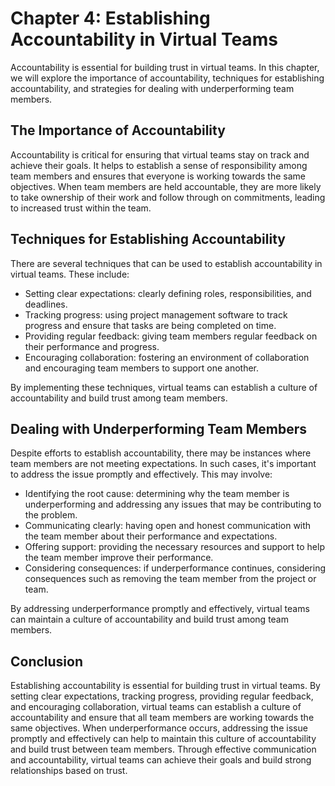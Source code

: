 Chapter 4: Establishing Accountability in Virtual Teams
=======================================================

Accountability is essential for building trust in virtual teams. In this chapter, we will explore the importance of accountability, techniques for establishing accountability, and strategies for dealing with underperforming team members.

The Importance of Accountability
--------------------------------

Accountability is critical for ensuring that virtual teams stay on track and achieve their goals. It helps to establish a sense of responsibility among team members and ensures that everyone is working towards the same objectives. When team members are held accountable, they are more likely to take ownership of their work and follow through on commitments, leading to increased trust within the team.

Techniques for Establishing Accountability
------------------------------------------

There are several techniques that can be used to establish accountability in virtual teams. These include:

* Setting clear expectations: clearly defining roles, responsibilities, and deadlines.
* Tracking progress: using project management software to track progress and ensure that tasks are being completed on time.
* Providing regular feedback: giving team members regular feedback on their performance and progress.
* Encouraging collaboration: fostering an environment of collaboration and encouraging team members to support one another.

By implementing these techniques, virtual teams can establish a culture of accountability and build trust among team members.

Dealing with Underperforming Team Members
-----------------------------------------

Despite efforts to establish accountability, there may be instances where team members are not meeting expectations. In such cases, it's important to address the issue promptly and effectively. This may involve:

* Identifying the root cause: determining why the team member is underperforming and addressing any issues that may be contributing to the problem.
* Communicating clearly: having open and honest communication with the team member about their performance and expectations.
* Offering support: providing the necessary resources and support to help the team member improve their performance.
* Considering consequences: if underperformance continues, considering consequences such as removing the team member from the project or team.

By addressing underperformance promptly and effectively, virtual teams can maintain a culture of accountability and build trust among team members.

Conclusion
----------

Establishing accountability is essential for building trust in virtual teams. By setting clear expectations, tracking progress, providing regular feedback, and encouraging collaboration, virtual teams can establish a culture of accountability and ensure that all team members are working towards the same objectives. When underperformance occurs, addressing the issue promptly and effectively can help to maintain this culture of accountability and build trust between team members. Through effective communication and accountability, virtual teams can achieve their goals and build strong relationships based on trust.
